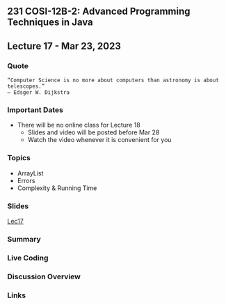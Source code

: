 ## 231 COSI-12B-2: Advanced Programming Techniques in Java

## Lecture 17 - Mar 23, 2023

### Quote

```text
“Computer Science is no more about computers than astronomy is about telescopes.”
— Edsger W. Dijkstra
```

### Important Dates
* There will be no online class for Lecture 18
  * Slides and video will be posted before  Mar 28
  * Watch the video whenever it is convenient for you


### Topics
* ArrayList
* Errors
* Complexity & Running Time

### Slides
[Lec17](Lec17.pdf)

### Summary

### Live Coding

### Discussion Overview

### Links
